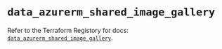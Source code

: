 # `data_azurerm_shared_image_gallery`

Refer to the Terraform Registory for docs: [`data_azurerm_shared_image_gallery`](https://registry.terraform.io/providers/hashicorp/azurerm/3.64.0/docs/data-sources/shared_image_gallery).
